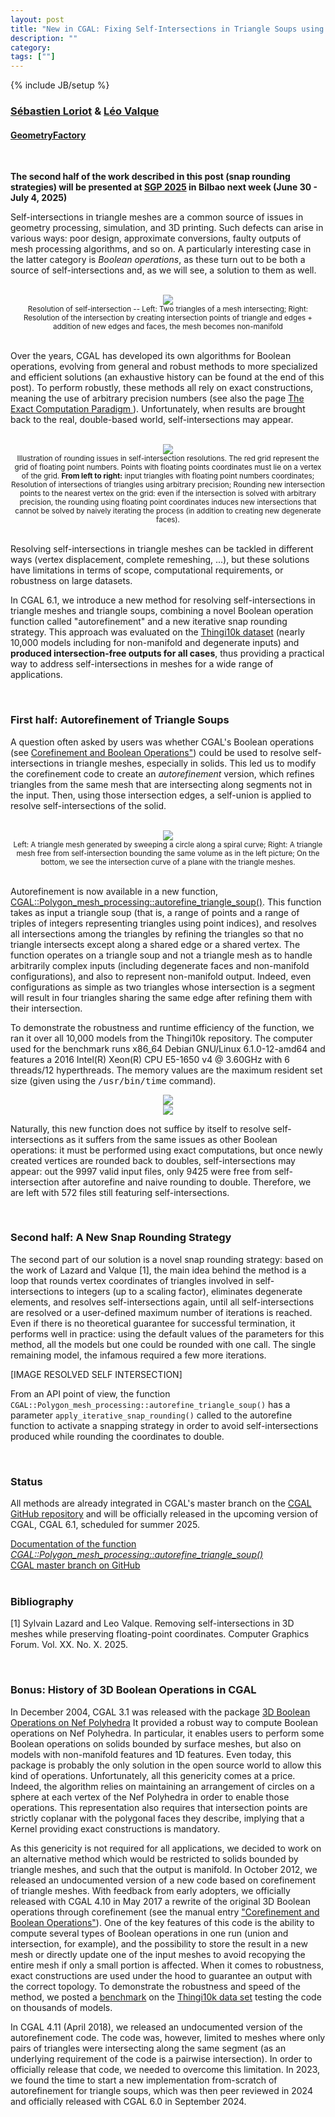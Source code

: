 ```yaml
---
layout: post
title: "New in CGAL: Fixing Self-Intersections in Triangle Soups using Snap Rounding"
description: ""
category:
tags: [""]
---
```

{% include JB/setup %}

<h3><a href="https://geometryfactory.com/who-we-are/">Sébastien Loriot</a> & <a href="https://geometryfactory.com/who-we-are/">Léo Valque</a></h3>
<h4><a href="https://geometryfactory.com/">GeometryFactory</a></h4>

<br>
<p><b>The second half of the work described in this post (snap rounding strategies)
will be presented at <a href="https://sgp2025.my.canva.site/">SGP 2025</a> in Bilbao next week (June 30 - July 4, 2025)</b></p>

<p>Self-intersections in triangle meshes are a common source of issues in geometry processing, simulation,
and 3D printing. Such defects can arise in various ways: poor design, approximate conversions,
faulty outputs of mesh processing algorithms, and so on.
A particularly interesting case in the latter category is <em>Boolean operations</em>, as these
turn out to be both a source of self-intersections and, as we will see,
a solution to them as well.
</p>

<br>
<div style="text-align:center;">
  <a href="../../../../images/triangle_si.png"><img src="../../../../images/triangle_si.png" style="max-width:95%"/></a>
  <br><small>Resolution of self-intersection -- Left: Two triangles of a mesh intersecting;
             Right: Resolution of the intersection by creating intersection points of triangle and edges + addition of new edges and faces,
                    the mesh becomes non-manifold</small>
</div>
<br>

<p>
Over the years, CGAL has developed its own algorithms for Boolean operations,
evolving from general and robust methods to more specialized and efficient solutions
(an exhaustive history can be found at the end of this post). To perform robustly,
these methods all rely on exact constructions, meaning the use of arbitrary precision numbers
(see also the page <a href="https://www.cgal.org/exact.html">The Exact Computation Paradigm </a>).
Unfortunately, when results are brought back to the real, double-based world,
self-intersections may appear.</p>

<br>
<div style="text-align:center;">
  <a href="../../../../images/triangle_snap_error.png"><img src="../../../../images/triangle_snap_error.png" style="max-width:95%"/></a>
  <br><small>Illustration of rounding issues in self-intersection resolutions. The red grid represent the grid of floating point numbers.
             Points with floating points coordinates must lie on a vertex of the grid. <b>From left to right:</b> input triangles with floating point
             numbers coordinates; Resolution of intersections of triangles using arbitrary precision; Rounding new intersection points to the nearest
             vertex on the grid: even if the intersection is solved with arbitrary precision, the rounding using floating point coordinates
             induces new intersections that cannot be solved by naively iterating the process (in addition to creating new degenerate faces).
</small>
</div>
<br>

<p>Resolving self-intersections in triangle meshes can be tackled in different ways (vertex
displacement, complete remeshing, ...), but these solutions have limitations in terms of scope,
computational requirements, or robustness on large datasets.</p>

<p>In CGAL 6.1, we introduce a new method for resolving self-intersections in triangle meshes
and triangle soups, combining a novel Boolean operation function called "autorefinement"
and a new iterative snap rounding strategy. This approach was evaluated on
the <a href="https://ten-thousand-models.appspot.com/">Thingi10k dataset</a>
(nearly 10,000 models including for non-manifold and degenerate inputs) and <b>produced intersection-free
outputs for all cases</b>, thus providing a practical way to address self-intersections in meshes
for a wide range of applications.</p>

<br>
<h3>First half: Autorefinement of Triangle Soups</h3>

<p>A question often asked by users was whether CGAL's Boolean operations
(see <a href="https://doc.cgal.org/latest/Polygon_mesh_processing/index.html#title16">Corefinement
and Boolean Operations"</a>) could be used to resolve self-intersections in triangle meshes, especially in solids.
This led us to modify the corefinement code to create an <em>autorefinement</em> version,
which refines triangles from the same mesh that are intersecting along segments not in the input.
Then, using those intersection edges, a self-union is applied to resolve self-intersections of the solid.</p>

<br>
<div style="text-align:center;">
  <a href="../../../../images/cylinder_autorefine.png"><img src="../../../../images/cylinder_autorefine.png" style="max-width:95%"/></a>
  <br><small>Left: A triangle mesh generated by sweeping a circle along a spiral curve;
             Right: A triangle mesh free from self-intersection bounding the same volume as in the left picture;
             On the bottom, we see the intersection curve of a plane with the triangle meshes.</small>
</div>
<br>

<p>Autorefinement is now available in a new function, <a href="https://doc.cgal.org/6.0/Polygon_mesh_processing/group__PMP__corefinement__grp.html#gaec85370aa0b2acc0919e5f8406cfb74c">CGAL::Polygon_mesh_processing::autorefine_triangle_soup()</a>.
This function takes as input a triangle soup (that is, a range of points and a range of triples of integers representing
triangles using point indices), and resolves all intersections among the triangles by refining the triangles
so that no triangle intersects except along a shared edge or a shared vertex. The function operates on a triangle soup
and not a triangle mesh as to handle arbitrarily complex inputs (including degenerate faces
and non-manifold configurations), and also to represent non-manifold output. Indeed,
even configurations as simple as two triangles whose intersection is a segment will result in
four triangles sharing the same edge after refining them with their intersection.
</p>

<p>
To demonstrate the robustness and runtime efficiency of the function, we ran it over
all 10,000 models from the Thingi10k repository.
The computer used for the benchmark runs x86_64 Debian GNU/Linux 6.1.0-12-amd64 and features
a 2016 Intel(R) Xeon(R) CPU E5-1650 v4 @ 3.60GHz with 6 threads/12 hyperthreads.
The memory values are the maximum resident set size (given using the <tt>/usr/bin/time</tt> command).
</p>

<div style="text-align:center;">
  <a href="../../../../images/autoref_runtime.png"><img src="../../../../images/autoref_runtime.png" style="max-width:95%"/></a>
</div>
<div style="text-align:center;">
  <a href="../../../../images/autoref_mem.png"><img src="../../../../images/autoref_mem.png" style="max-width:95%"/></a>
</div>

<p>Naturally, this new function does not suffice by itself to resolve self-intersections
as it suffers from the same issues as other Boolean operations: it must be performed using
exact computations, but once newly created vertices are rounded back to doubles, self-intersections
may appear: out the 9997 valid input files, only 9425 were free from self-intersection
after autorefine and naive rounding to double. Therefore, we are left with 572 files
still featuring self-intersections.</p>

<br>
<h3>Second half: A New Snap Rounding Strategy</h3>

<p>The second part of our solution is a novel snap rounding strategy: based on the work of Lazard and Valque [1],
the main idea behind the method is a loop that rounds vertex coordinates of triangles involved
in self-intersections to integers (up to a scaling factor), eliminates degenerate
elements, and resolves self-intersections again, until all self-intersections are resolved
or a user-defined maximum number of iterations is reached. Even if there is no theoretical guarantee
for successful termination, it performs well in practice: using the default values of the parameters for this method,
all the models but one could be rounded with one call. The single remaining model, the infamous required a few more iterations.</p>

[IMAGE RESOLVED SELF INTERSECTION]

<p>From an API point of view, the function <code>CGAL::Polygon_mesh_processing::autorefine_triangle_soup()</code>
has a parameter <code>apply_iterative_snap_rounding()</code> called to the autorefine
function to activate a snapping strategy in order to avoid self-intersections produced while rounding the coordinates to double.</p>

<br>
<h3>Status</h3>

<p>All methods are already integrated in CGAL's master branch on the
<a href="https://github.com/CGAL/cgal/">CGAL GitHub repository</a> and
will be officially released in the upcoming version of CGAL, CGAL 6.1, scheduled for summer 2025.</p>

<i class="bi bi-book"></i>
<a href="https://doc.cgal.org/6.1/Polygon_mesh_processing/group__PMP__corefinement__grp.html#gaec85370aa0b2acc0919e5f8406cfb74c">Documentation of the function <em>CGAL::Polygon_mesh_processing::autorefine_triangle_soup()</em></a>
<br>
<i class="bi bi-arrow-down-circle"></i>
<a href="https://github.com/CGAL/cgal/tree/master">CGAL master branch on GitHub</a>
<br><br>

<h3>Bibliography</h3>

[1] Sylvain Lazard and Leo Valque. Removing self-intersections in 3D meshes while preserving floating-point coordinates. Computer Graphics Forum. Vol. XX. No. X. 2025.

<br>
<h3>Bonus: History of 3D Boolean Operations in CGAL</h3>

<p>In December 2004, CGAL 3.1 was released with the package <a href="https://doc.cgal.org/latest/Nef_3">3D Boolean Operations on Nef Polyhedra</a>
It provided a robust way to compute Boolean operations on Nef Polyhedra. In particular, it enables users to perform some Boolean operations
on solids bounded by surface meshes, but also on models with non-manifold features and 1D features. Even today, this package is probably
the only solution in the open source world to allow this kind of operations. Unfortunately, all this genericity comes at a price. Indeed, the algorithm
relies on maintaining an arrangement of circles on a sphere at each vertex of the Nef Polyhedra in order to enable those operations.
This representation also requires that intersection points are strictly coplanar with the polygonal faces they describe, implying that
a Kernel providing exact constructions is mandatory.
</p>

<p>As this genericity is not required for all applications, we decided to work on an alternative method which would be restricted to solids
bounded by triangle meshes, and such that the output is manifold. In October 2012, we released an undocumented version of a new code
based on corefinement of triangle meshes. With feedback from early adopters, we officially released with CGAL 4.10 in May 2017
a rewrite of the original 3D Boolean operations through corefinement (see the manual entry <a href="https://doc.cgal.org/latest/Polygon_mesh_processing/index.html#title16">"Corefinement and Boolean Operations"</a>).
One of the key features of this code is the ability to compute several types of Boolean operations in one run (union and intersection,
for example), and the possibility to store the result in a new mesh or directly update one of the input meshes to avoid recopying the entire
mesh if only a small portion is affected. When it comes to robustness, exact constructions are used under the hood to guarantee an output
with the correct topology. To demonstrate the robustness and speed of the method, we posted a <a href="https://www.linkedin.com/pulse/benchmarking-mesh-union-using-cgal-libigl-sebastien-loriot/">benchmark</a>
on the <a href="https://ten-thousand-models.appspot.com/">Thingi10k data set</a> testing the code on thousands of models.
</p>

<p>In CGAL 4.11 (April 2018), we released an undocumented version of the autorefinement code. The code was, however, limited to
meshes where only pairs of triangles were intersecting along the same segment (as an underlying requirement of the code is
a pairwise intersection). In order to officially release that code, we needed to overcome this limitation.
In 2023, we found the time to start a new implementation from-scratch of autorefinement for triangle soups,
which was then peer reviewed in 2024 and officially released with CGAL 6.0 in September 2024.
</p>